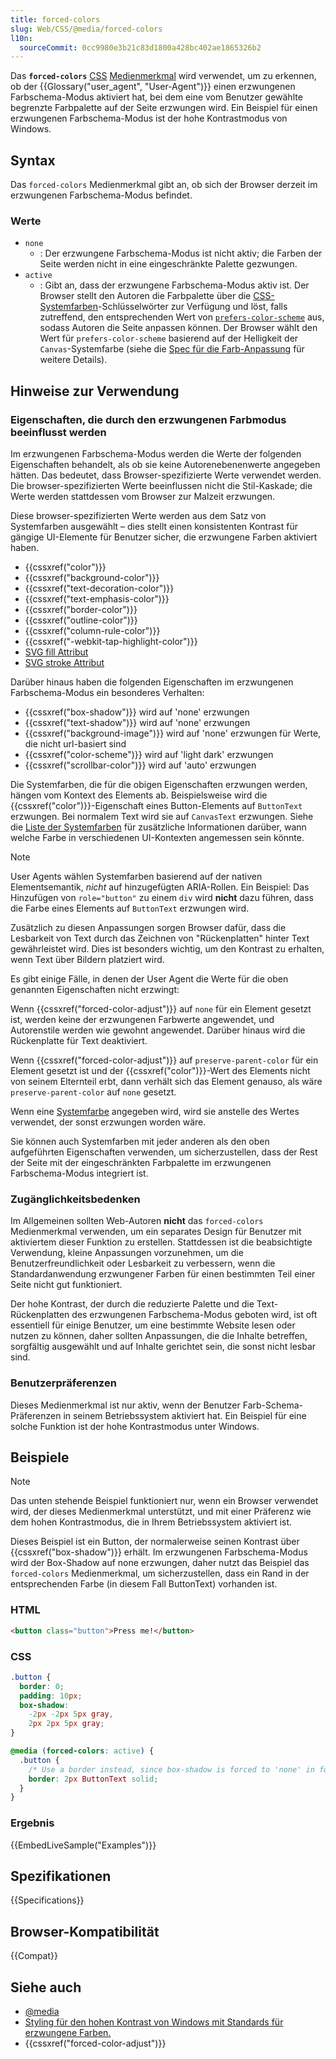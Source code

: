 ```yaml
---
title: forced-colors
slug: Web/CSS/@media/forced-colors
l10n:
  sourceCommit: 0cc9980e3b21c83d1800a428bc402ae1865326b2
---
```


Das **`forced-colors`** [CSS](/de/docs/Web/CSS) [Medienmerkmal](/de/docs/Web/CSS/@media#media_features) wird verwendet, um zu erkennen, ob der {{Glossary("user_agent", "User-Agent")}} einen erzwungenen Farbschema-Modus aktiviert hat, bei dem eine vom Benutzer gewählte begrenzte Farbpalette auf der Seite erzwungen wird. Ein Beispiel für einen erzwungenen Farbschema-Modus ist der hohe Kontrastmodus von Windows.

## Syntax

Das `forced-colors` Medienmerkmal gibt an, ob sich der Browser derzeit im erzwungenen Farbschema-Modus befindet.

### Werte

- `none`
  - : Der erzwungene Farbschema-Modus ist nicht aktiv; die Farben der Seite werden nicht in eine eingeschränkte Palette gezwungen.
- `active`
  - : Gibt an, dass der erzwungene Farbschema-Modus aktiv ist. Der Browser stellt den Autoren die Farbpalette über die [CSS-Systemfarben](/de/docs/Web/CSS/system-color)-Schlüsselwörter zur Verfügung und löst, falls zutreffend, den entsprechenden Wert von [`prefers-color-scheme`](/de/docs/Web/CSS/@media/prefers-color-scheme) aus, sodass Autoren die Seite anpassen können. Der Browser wählt den Wert für `prefers-color-scheme` basierend auf der Helligkeit der `Canvas`-Systemfarbe (siehe die [Spec für die Farb-Anpassung](https://drafts.csswg.org/css-color-adjust-1/#forced) für weitere Details).

## Hinweise zur Verwendung

### Eigenschaften, die durch den erzwungenen Farbmodus beeinflusst werden

Im erzwungenen Farbschema-Modus werden die Werte der folgenden Eigenschaften behandelt, als ob sie keine Autorenebenenwerte angegeben hätten. Das bedeutet, dass Browser-spezifizierte Werte verwendet werden. Die browser-spezifizierten Werte beeinflussen nicht die Stil-Kaskade; die Werte werden stattdessen vom Browser zur Malzeit erzwungen.

Diese browser-spezifizierten Werte werden aus dem Satz von Systemfarben ausgewählt – dies stellt einen konsistenten Kontrast für gängige UI-Elemente für Benutzer sicher, die erzwungene Farben aktiviert haben.

- {{cssxref("color")}}
- {{cssxref("background-color")}}
- {{cssxref("text-decoration-color")}}
- {{cssxref("text-emphasis-color")}}
- {{cssxref("border-color")}}
- {{cssxref("outline-color")}}
- {{cssxref("column-rule-color")}}
- {{cssxref("-webkit-tap-highlight-color")}}
- [SVG fill Attribut](/de/docs/Web/SVG/Reference/Attribute/fill)
- [SVG stroke Attribut](/de/docs/Web/SVG/Reference/Attribute/stroke)

Darüber hinaus haben die folgenden Eigenschaften im erzwungenen Farbschema-Modus ein besonderes Verhalten:

- {{cssxref("box-shadow")}} wird auf 'none' erzwungen
- {{cssxref("text-shadow")}} wird auf 'none' erzwungen
- {{cssxref("background-image")}} wird auf 'none' erzwungen für Werte, die nicht url-basiert sind
- {{cssxref("color-scheme")}} wird auf 'light dark' erzwungen
- {{cssxref("scrollbar-color")}} wird auf 'auto' erzwungen

Die Systemfarben, die für die obigen Eigenschaften erzwungen werden, hängen vom Kontext des Elements ab. Beispielsweise wird die {{cssxref("color")}}-Eigenschaft eines Button-Elements auf `ButtonText` erzwungen. Bei normalem Text wird sie auf `CanvasText` erzwungen. Siehe die [Liste der Systemfarben](/de/docs/Web/CSS/system-color) für zusätzliche Informationen darüber, wann welche Farbe in verschiedenen UI-Kontexten angemessen sein könnte.

> [!NOTE]
> User Agents wählen Systemfarben basierend auf der nativen Elementsemantik, _nicht_ auf hinzugefügten ARIA-Rollen.
> Ein Beispiel: Das Hinzufügen von `role="button"` zu einem `div` wird **nicht** dazu führen, dass die Farbe eines Elements auf `ButtonText` erzwungen wird.

Zusätzlich zu diesen Anpassungen sorgen Browser dafür, dass die Lesbarkeit von Text durch das Zeichnen von "Rückenplatten" hinter Text gewährleistet wird. Dies ist besonders wichtig, um den Kontrast zu erhalten, wenn Text über Bildern platziert wird.

Es gibt einige Fälle, in denen der User Agent die Werte für die oben genannten Eigenschaften nicht erzwingt:

Wenn {{cssxref("forced-color-adjust")}} auf `none` für ein Element gesetzt ist, werden keine der erzwungenen Farbwerte angewendet, und Autorenstile werden wie gewohnt angewendet. Darüber hinaus wird die Rückenplatte für Text deaktiviert.

Wenn {{cssxref("forced-color-adjust")}} auf `preserve-parent-color` für ein Element gesetzt ist und der {{cssxref("color")}}-Wert des Elements nicht von seinem Elternteil erbt, dann verhält sich das Element genauso, als wäre `preserve-parent-color` auf `none` gesetzt.

Wenn eine [Systemfarbe](/de/docs/Web/CSS/system-color) angegeben wird, wird sie anstelle des Wertes verwendet, der sonst erzwungen worden wäre.

Sie können auch Systemfarben mit jeder anderen als den oben aufgeführten Eigenschaften verwenden, um sicherzustellen, dass der Rest der Seite mit der eingeschränkten Farbpalette im erzwungenen Farbschema-Modus integriert ist.

### Zugänglichkeitsbedenken

Im Allgemeinen sollten Web-Autoren **nicht** das `forced-colors` Medienmerkmal verwenden, um ein separates Design für Benutzer mit aktiviertem dieser Funktion zu erstellen. Stattdessen ist die beabsichtigte Verwendung, kleine Anpassungen vorzunehmen, um die Benutzerfreundlichkeit oder Lesbarkeit zu verbessern, wenn die Standardanwendung erzwungener Farben für einen bestimmten Teil einer Seite nicht gut funktioniert.

Der hohe Kontrast, der durch die reduzierte Palette und die Text-Rückenplatten des erzwungenen Farbschema-Modus geboten wird, ist oft essentiell für einige Benutzer, um eine bestimmte Website lesen oder nutzen zu können, daher sollten Anpassungen, die die Inhalte betreffen, sorgfältig ausgewählt und auf Inhalte gerichtet sein, die sonst nicht lesbar sind.

### Benutzerpräferenzen

Dieses Medienmerkmal ist nur aktiv, wenn der Benutzer Farb-Schema-Präferenzen in seinem Betriebssystem aktiviert hat. Ein Beispiel für eine solche Funktion ist der hohe Kontrastmodus unter Windows.

## Beispiele

> [!NOTE]
> Das unten stehende Beispiel funktioniert nur, wenn ein Browser verwendet wird, der dieses Medienmerkmal unterstützt, und mit einer Präferenz wie dem hohen Kontrastmodus, die in Ihrem Betriebssystem aktiviert ist.

Dieses Beispiel ist ein Button, der normalerweise seinen Kontrast über {{cssxref("box-shadow")}} erhält. Im erzwungenen Farbschema-Modus wird der Box-Shadow auf none erzwungen, daher nutzt das Beispiel das `forced-colors` Medienmerkmal, um sicherzustellen, dass ein Rand in der entsprechenden Farbe (in diesem Fall ButtonText) vorhanden ist.

### HTML

```html
<button class="button">Press me!</button>
```

### CSS

```css
.button {
  border: 0;
  padding: 10px;
  box-shadow:
    -2px -2px 5px gray,
    2px 2px 5px gray;
}

@media (forced-colors: active) {
  .button {
    /* Use a border instead, since box-shadow is forced to 'none' in forced-colors mode */
    border: 2px ButtonText solid;
  }
}
```

### Ergebnis

{{EmbedLiveSample("Examples")}}

## Spezifikationen

{{Specifications}}

## Browser-Kompatibilität

{{Compat}}

## Siehe auch

- [@media](/de/docs/Web/CSS/@media)
- [Styling für den hohen Kontrast von Windows mit Standards für erzwungene Farben.](https://blogs.windows.com/msedgedev/2020/09/17/styling-for-windows-high-contrast-with-new-standards-for-forced-colors/)
- {{cssxref("forced-color-adjust")}}
